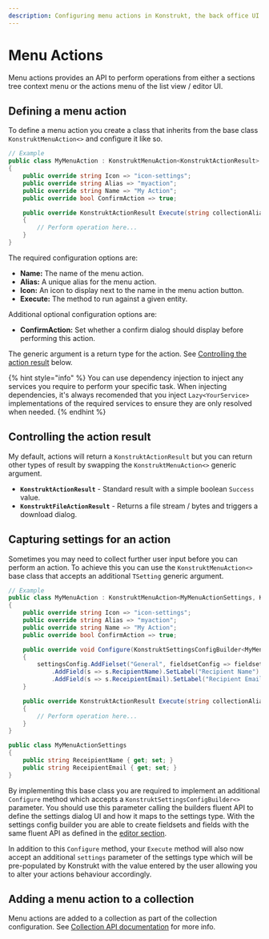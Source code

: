 ```yaml
---
description: Configuring menu actions in Konstrukt, the back office UI builder for Umbraco.
---
```


# Menu Actions

Menu actions provides an API to perform operations from either a sections tree context menu or the actions menu of the list view / editor UI.

## Defining a menu action

To define a menu action you create a class that inherits from the base class `KonstruktMenuAction<>` and configure it like so.

````csharp
// Example
public class MyMenuAction : KonstruktMenuAction<KonstruktActionResult>
{
    public override string Icon => "icon-settings";
    public override string Alias => "myaction";
    public override string Name => "My Action";
    public override bool ConfirmAction => true;

    public override KonstruktActionResult Execute(string collectionAlias, object entityId)
    {
        // Perform operation here...
    }
}
````

The required configuration options are:

* **Name:** The name of the menu action.
* **Alias:** A unique alias for the menu action.
* **Icon:** An icon to display next to the name in the menu action button.
* **Execute:** The method to run against a given entity.

Additional optional configuration options are:

* **ConfirmAction:** Set whether a confirm dialog should display before performing this action.

The generic argument is a return type for the action. See [Controlling the action result](#controlling-the-action-result) below.

{% hint style="info" %}
You can use dependency injection to inject any services you require to perform your specific task. When injecting dependencies, it's always recomended that you inject `Lazy<YourService>` implementations of the required services to ensure they are only resolved when needed.
{% endhint %}

## Controlling the action result

My default, actions will return a `KonstruktActionResult` but you can return other types of result by swapping the `KonstruktMenuAction<>` generic argument.

* **`KonstruktActionResult`** - Standard result with a simple boolean `Success` value.
* **`KonstruktFileActionResult`** - Returns a file stream / bytes and triggers a download dialog.

## Capturing settings for an action

Sometimes you may need to collect further user input before you can perform an action. To achieve this you can use the `KonstruktMenuAction<>` base class that accepts an additional `TSetting` generic argument. 

````csharp
// Example
public class MyMenuAction : KonstruktMenuAction<MyMenuActionSettings, KonstruktActionResult>
{
    public override string Icon => "icon-settings";
    public override string Alias => "myaction";
    public override string Name => "My Action";
    public override bool ConfirmAction => true;

    public override void Configure(KonstruktSettingsConfigBuilder<MyMenuActionSettings> settingsConfig)
    {
        settingsConfig.AddFielset("General", fieldsetConfig => fieldsetConfig
            .AddField(s => s.RecipientName).SetLabel("Recipient Name")
            .AddField(s => s.ReceipientEmail).SetLabel("Recipient Email"))
    }

    public override KonstruktActionResult Execute(string collectionAlias, object entityId, MyMenuActionSettings settings)
    {
        // Perform operation here...
    }
}

public class MyMenuActionSettings
{
    public string ReceipientName { get; set; }
    public string ReceipientEmail { get; set; }
}
````

By implementing this base class you are required to implement an additional `Configure` method which accepts a `KonstruktSettingsConfigBuilder<>` parameter. You should use this parameter calling the builders fluent API to define the settings dialog UI and how it maps to the settings type. With the settings config builder you are able to create fieldsets and fields with the same fluent API as defined in the [editor section](collection-editors.md#adding-a-fieldset-to-a-tab).

In addition to this `Configure` method, your `Execute` method will also now accept an additional `settings` parameter of the settings type which will be pre-populated by Konstrukt with the value entered by the user allowing you to alter your actions behaviour accordingly.

## Adding a menu action to a collection

Menu actions are added to a collection as part of the collection configuration. See [Collection API documentation](collections.md#adding-menu-actions) for more info.
